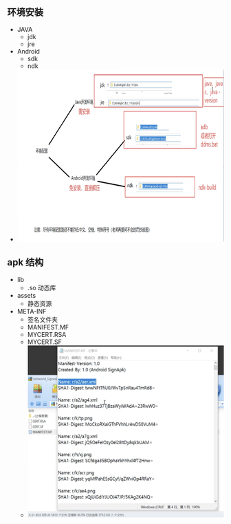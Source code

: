 ## 环境安装
- JAVA 
  - jdk
  - jre
- Android
  - sdk
  - ndk
- <img alt="env" src="../images/环境.png" height="400px" />

## apk 结构
- lib
  - .so 动态库
- assets
  - 静态资源
- META-INF
  - 签名文件夹
  - MANIFEST.MF
  - MYCERT.RSA
  - MYCERT.SF
  - <img alt="sign" src="../images/sign.png" height="400px" />